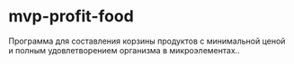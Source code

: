 # mvp-profit-food
Программа для составления корзины продуктов с минимальной ценой и полным удовлетворением организма в микроэлементах..
